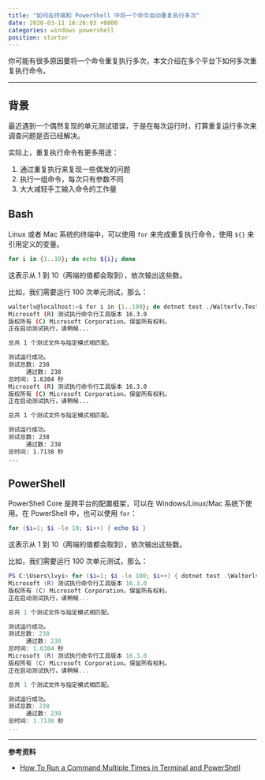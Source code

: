 ```yaml
---
title: "如何在终端和 PowerShell 中将一个命令自动重复执行多次"
date: 2020-03-11 16:26:03 +0800
categories: windows powershell
position: starter
---
```


你可能有很多原因要将一个命令重复执行多次，本文介绍在多个平台下如何多次重复执行命令。

---

<div id="toc"></div>

## 背景

最近遇到一个偶然复现的单元测试错误，于是在每次运行时，打算重复运行多次来调查问题是否已经解决。

实际上，重复执行命令有更多用途：

1. 通过重复执行来复现一些偶发的问题
1. 执行一组命令，每次只有参数不同
1. 大大减轻手工输入命令的工作量

## Bash

Linux 或者 Mac 系统的终端中，可以使用 `for` 来完成重复执行命令，使用 `${}` 来引用定义的变量。

```bash
for i in {1..10}; do echo ${i}; done
```

这表示从 1 到 10（两端的值都会取到），依次输出这些数。

比如，我们需要运行 100 次单元测试，那么：

```bash
walterlv@localhost:~$ for i in {1..100}; do dotnet test ./Walterlv.Tests.dll; done
Microsoft (R) 测试执行命令行工具版本 16.3.0
版权所有 (C) Microsoft Corporation。保留所有权利。
正在启动测试执行，请稍候...

总共 1 个测试文件与指定模式相匹配。

测试运行成功。
测试总数: 238
     通过数: 238
总时间: 1.6384 秒
Microsoft (R) 测试执行命令行工具版本 16.3.0
版权所有 (C) Microsoft Corporation。保留所有权利。
正在启动测试执行，请稍候...

总共 1 个测试文件与指定模式相匹配。

测试运行成功。
测试总数: 238
     通过数: 238
总时间: 1.7138 秒
...
```

## PowerShell

PowerShell Core 是跨平台的配置框架，可以在 Windows/Linux/Mac 系统下使用。在 PowerShell 中，也可以使用 `for`：

```powershell
for ($i=1; $i -le 10; $i++) { echo $i }
```

这表示从 1 到 10（两端的值都会取到），依次输出这些数。

比如，我们需要运行 100 次单元测试，那么：

```powershell
PS C:\Users\lvyi> for ($i=1; $i -le 100; $i++) { dotnet test .\Walterlv.Tests.dll }
Microsoft (R) 测试执行命令行工具版本 16.3.0
版权所有 (C) Microsoft Corporation。保留所有权利。
正在启动测试执行，请稍候...

总共 1 个测试文件与指定模式相匹配。

测试运行成功。
测试总数: 238
     通过数: 238
总时间: 1.6384 秒
Microsoft (R) 测试执行命令行工具版本 16.3.0
版权所有 (C) Microsoft Corporation。保留所有权利。
正在启动测试执行，请稍候...

总共 1 个测试文件与指定模式相匹配。

测试运行成功。
测试总数: 238
     通过数: 238
总时间: 1.7138 秒
...
```

---

**参考资料**

- [How To Run a Command Multiple Times in Terminal and PowerShell](https://medium.com/better-programming/how-to-run-a-command-multiple-times-in-terminal-and-powershell-5af76df8d123)
